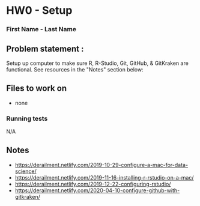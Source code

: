 # HW0 - Setup 
### First Name - Last Name 

## **Problem statement** : 
Setup up computer to make sure R, R-Studio, Git, GitHub, & GitKraken are functional. See resources in the "Notes" section below:

## Files to work on
* none

### Running tests

N/A

## Notes

* https://derailment.netlify.com/2019-10-29-configure-a-mac-for-data-science/
* https://derailment.netlify.com/2019-11-16-installing-r-rstudio-on-a-mac/
* https://derailment.netlify.com/2019-12-22-configuring-rstudio/
* https://derailment.netlify.com/2020-04-10-configure-github-with-gitkraken/